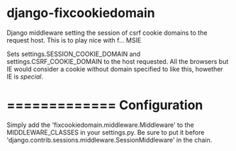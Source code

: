 django-fixcookiedomain
======================

Django middleware setting the session of csrf cookie domains to the request host. This is to play nice with f... MSIE

Sets settings.SESSION_COOKIE_DOMAIN and settings.CSRF_COOKIE_DOMAIN
to the host requested. All the browsers but IE would consider a cookie
without domain specified to like this, howether IE is *special*.

=============
Configuration
=============

Simply add the 'fixcookiedomain.middleware.Middleware' to the MIDDLEWARE_CLASSES
in your settings.py. Be sure to put it before 'django.contrib.sessions.middleware.SessionMiddleware' in the chain.
